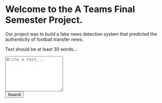 <h1>Welcome to the A Teams Final Semester Project.</h1>
<p>Our project was to build a fake news detection system that predicted the authenticity of football transfer news.</p>
<p>Text should be at least 30 words...</p>


<form class="d-flex form-group green-border-focus" action="/form1/">
  <div class="form-group">
  <!-- <input class="form-control form-control-lg" name="query" type="search" placeholder="Enter text..." aria-label="Search"> -->
  <textarea class="form-control" name=query id="exampleFormControlTextarea4" rows="7" placeholder="Write a text..."></textarea>
  </div>
  <button class="btn btn-outline-success" type="submit">Search</button>

</form>

